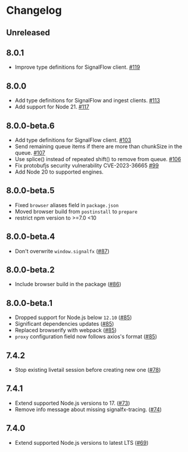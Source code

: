 # Changelog

## Unreleased

## 8.0.1

- Improve type definitions for SignalFlow client. [#119](https://github.com/signalfx/signalfx-nodejs/pull/119)

## 8.0.0

- Add type definitions for SignalFlow and ingest clients. [#113](https://github.com/signalfx/signalfx-nodejs/pull/113)
- Add support for Node 21. [#117](https://github.com/signalfx/signalfx-nodejs/pull/117)

## 8.0.0-beta.6

- Add type definitions for SignalFlow client. [#103](https://github.com/signalfx/signalfx-nodejs/pull/103)
- Send remaining queue items if there are more than chunkSize in the queue. [#107](https://github.com/signalfx/signalfx-nodejs/pull/107)
- Use splice() instead of repeated shift() to remove from queue. [#106](https://github.com/signalfx/signalfx-nodejs/pull/106)
- Fix protobufjs security vulnerability CVE-2023-36665 [#99](https://github.com/signalfx/signalfx-nodejs/pull/99)
- Add Node 20 to supported engines.

## 8.0.0-beta.5

- Fixed `browser` aliases field in `package.json`
- Moved browser build from `postinstall` to `prepare`
- restrict npm version to >=7.0 <10

## 8.0.0-beta.4

- Don't overwrite `window.signalfx` ([#87](https://github.com/signalfx/signalfx-nodejs/pull/87))

## 8.0.0-beta.2

- Include browser build in the package ([#86](https://github.com/signalfx/signalfx-nodejs/pull/86))

## 8.0.0-beta.1

- Dropped support for Node.js below `12.10` ([#85](https://github.com/signalfx/signalfx-nodejs/pull/85))
- Significant dependencies updates ([#85](https://github.com/signalfx/signalfx-nodejs/pull/85))
- Replaced browserify with webpack ([#85](https://github.com/signalfx/signalfx-nodejs/pull/85))
- `proxy` configuration field now follows axios's format ([#85](https://github.com/signalfx/signalfx-nodejs/pull/85))

## 7.4.2

- Stop existing livetail session before creating new one
  ([#78](https://github.com/signalfx/signalfx-nodejs/pull/78))

## 7.4.1

- Extend supported Node.js versions to 17.
  ([#73](https://github.com/signalfx/signalfx-nodejs/pull/73))
- Remove info message about missing signalfx-tracing.
  ([#74](https://github.com/signalfx/signalfx-nodejs/pull/74))

## 7.4.0

- Extend supported Node.js versions to latest LTS
  ([#69](https://github.com/signalfx/signalfx-nodejs/pull/69))
